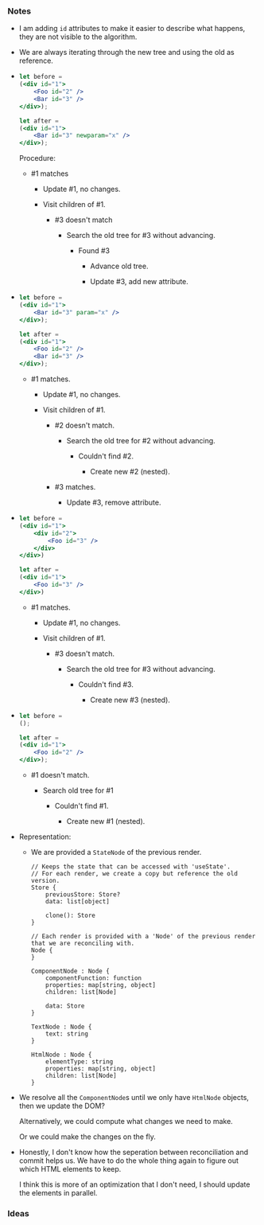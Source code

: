 ### Notes

-   I am adding `id` attributes to make it easier to describe what happens, they are not visible to the algorithm.

-   We are always iterating through the new tree and using the old as reference.

-   ```jsx
    let before =
    (<div id="1">
        <Foo id="2" />
        <Bar id="3" />
    </div>);

    let after =
    (<div id="1">
        <Bar id="3" newparam="x" />
    </div>);
    ```

    Procedure:

    -   #1 matches

        -   Update #1, no changes.

        -   Visit children of #1.

            -   #3 doesn't match

                -   Search the old tree for #3 without advancing.

                    -   Found #3

                        -   Advance old tree.

                        -   Update #3, add new attribute.

-   ```jsx
    let before =
    (<div id="1">
        <Bar id="3" param="x" />
    </div>);

    let after =
    (<div id="1">
        <Foo id="2" />
        <Bar id="3" />
    </div>);
    ```

    -   #1 matches.

        -   Update #1, no changes.

        -   Visit children of #1.

            -   #2 doesn't match.

                -   Search the old tree for #2 without advancing.

                    -   Couldn't find #2.

                        -   Create new #2 (nested).

            -   #3 matches.

                -   Update #3, remove attribute.

-   ```jsx
    let before =
    (<div id="1">
        <div id="2">
            <Foo id="3" />
        </div>
    </div>)

    let after =
    (<div id="1">
        <Foo id="3" />
    </div>)
    ```

    -   #1 matches.

        -   Update #1, no changes.

        -   Visit children of #1.

            -   #3 doesn't match.

                -   Search the old tree for #3 without advancing.

                    -   Couldn't find #3.

                        -   Create new #3 (nested).

-   ```jsx
    let before =
    ();

    let after =
    (<div id="1">
        <Foo id="2" />
    </div>);
    ```

    -   #1 doesn't match.

        -   Search old tree for #1

            -   Couldn't find #1.

                -   Create new #1 (nested).

-   Representation:

    -   We are provided a `StateNode` of the previous render.
    
        ```none
        // Keeps the state that can be accessed with 'useState'.
        // For each render, we create a copy but reference the old version.
        Store {
            previousStore: Store?
            data: list[object]

            clone(): Store
        }

        // Each render is provided with a 'Node' of the previous render that we are reconciling with.
        Node {
        }

        ComponentNode : Node {
            componentFunction: function
            properties: map[string, object]
            children: list[Node]

            data: Store
        }

        TextNode : Node {
            text: string
        }

        HtmlNode : Node {
            elementType: string
            properties: map[string, object]
            children: list[Node]
        }
        ```

-   We resolve all the `ComponentNode`s until we only have `HtmlNode` objects, then we update the DOM?

    Alternatively, we could compute what changes we need to make.

    Or we could make the changes on the fly.

-   Honestly, I don't know how the seperation between reconciliation and commit helps us.
    We have to do the whole thing again to figure out which HTML elements to keep.

    I think this is more of an optimization that I don't need, I should update the elements in parallel.

### Ideas
